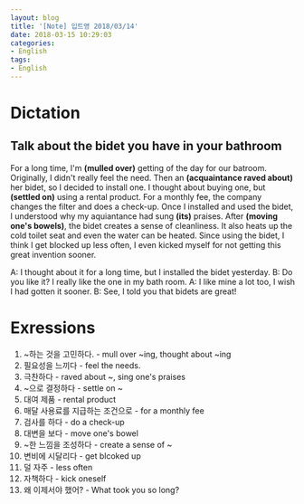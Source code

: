 ```yaml
---
layout: blog
title: '[Note] 입트영 2018/03/14'
date: 2018-03-15 10:29:03
categories: 
- English
tags:
- English
---
```


# Dictation
## Talk about the bidet you have in your bathroom

For a long time, I'm **(mulled over)** getting of the day for our batroom. Originally, I didn't really feel the need. Then an **(acquaintance raved about)** her bidet, so I decided to install one. I thought about buying one, but **(settled on)** using a rental product. For a monthly fee, the company changes the filter and does a check-up. Once I installed and used the bidet, I understood why my aquiantance had sung **(its)** praises. After **(moving one's bowels)**, the bidet creates a sense of cleanliness. It also heats up the cold toilet seat and even the water can be heated. Since using the bidet, I think I get blocked up less often, I even kicked myself for not getting this great invention sooner.

A: I thought about it for a long time, but I installed the bidet yesterday.
B: Do you like it? I really like the one in my bath room.
A: I like mine a lot too, I wish I had gotten it sooner.
B: See, I told you that bidets are great!

# Exressions
1. ~하는 것을 고민하다. - mull over ~ing, thought about ~ing
1. 필요성을 느끼다 - feel the needs.
1. 극찬하다 - raved about ~, sing one's praises
1. ~으로 결정하다 - settle on ~
1. 대여 제품 - rental product
1. 매달 사용료를 지급하는 조건으로 - for a monthly fee
1. 검사를 하다 - do a check-up
1. 대변을 보다 - move one's bowel
1. ~한 느낌을 조성하다 - create a sense of ~
1. 변비에 시달리다 - get blcoked up
1. 덜 자주 - less often
1. 자책하다 - kick oneself
1. 왜 이제서야 했어? - What took you so long?
